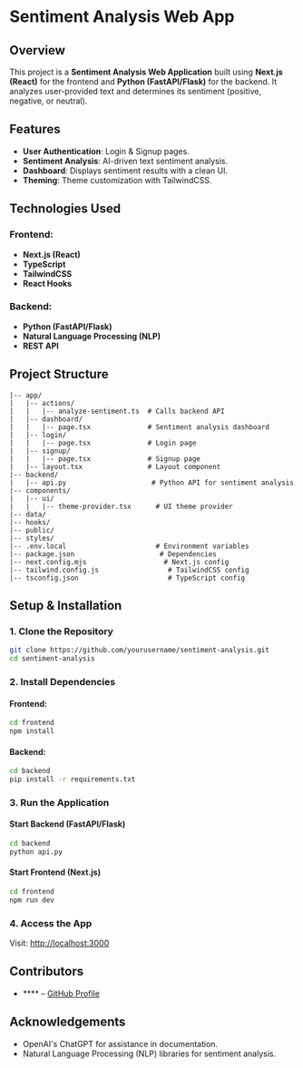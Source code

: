 # Sentiment Analysis Web App

## Overview
This project is a **Sentiment Analysis Web Application** built using **Next.js (React)** for the frontend and **Python (FastAPI/Flask)** for the backend. It analyzes user-provided text and determines its sentiment (positive, negative, or neutral).

## Features
- **User Authentication**: Login & Signup pages.
- **Sentiment Analysis**: AI-driven text sentiment analysis.
- **Dashboard**: Displays sentiment results with a clean UI.
- **Theming**: Theme customization with TailwindCSS.

## Technologies Used
### Frontend:
- **Next.js (React)**
- **TypeScript**
- **TailwindCSS**
- **React Hooks**

### Backend:
- **Python (FastAPI/Flask)**
- **Natural Language Processing (NLP)**
- **REST API**

## Project Structure
```
|-- app/
|   |-- actions/
|   |   |-- analyze-sentiment.ts  # Calls backend API
|   |-- dashboard/
|   |   |-- page.tsx              # Sentiment analysis dashboard
|   |-- login/
|   |   |-- page.tsx              # Login page
|   |-- signup/
|   |   |-- page.tsx              # Signup page
|   |-- layout.tsx                # Layout component
|-- backend/
|   |-- api.py                     # Python API for sentiment analysis
|-- components/
|   |-- ui/
|   |   |-- theme-provider.tsx      # UI theme provider
|-- data/
|-- hooks/
|-- public/
|-- styles/
|-- .env.local                      # Environment variables
|-- package.json                     # Dependencies
|-- next.config.mjs                   # Next.js config
|-- tailwind.config.js                 # TailwindCSS config
|-- tsconfig.json                      # TypeScript config
```

## Setup & Installation
### 1. Clone the Repository
```sh
git clone https://github.com/yourusername/sentiment-analysis.git
cd sentiment-analysis
```

### 2. Install Dependencies
#### Frontend:
```sh
cd frontend
npm install
```

#### Backend:
```sh
cd backend
pip install -r requirements.txt
```

### 3. Run the Application
#### Start Backend (FastAPI/Flask)
```sh
cd backend
python api.py
```

#### Start Frontend (Next.js)
```sh
cd frontend
npm run dev
```

### 4. Access the App
Visit: [http://localhost:3000](http://localhost:3000)



## Contributors
- **** – [GitHub Profile](https://github.com/shoukhathalikhan)

## Acknowledgements
- OpenAI's ChatGPT for assistance in documentation.
- Natural Language Processing (NLP) libraries for sentiment analysis.

